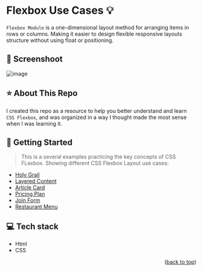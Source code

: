 <a name="readme-top"></a>
#  Flexbox Use Cases :bulb: 
`Flexbox Module`  is a one-dimensional layout method for arranging items in rows or columns. Making it easier to design flexible responsive layouts structure without using float or positioning.
  
## :camera_flash: Screenshoot
![image](https://github.com/Hager-elhwarii/Learn-CSS-Flexbox/assets/80959882/b01eca4d-9551-47dc-b0fa-b79d9658e310)

## ⭐ About This Repo
I created this repo as a resource to help you better understand and learn `CSS Flexbox`, and was organized in a way I thought made the most sense when I was learning it.

## 🚀 Getting Started 
> This is a several examples practicing the key concepts of CSS FLexbox. Showing different CSS Flexbox Layout use cases:

- [Holy Grail](https://holy-grail-dottie.netlify.app/)
- [Layered Content](https://layered-content-dottie.netlify.app/)
- [Article Card](https://article-card-dottie.netlify.app/)
- [Pricing Plan](https://pricing-plan-dottie.netlify.app/)
- [Join Form](https://join-form-dottie.netlify.app/)
- [Restaurant Menu](https://restaurant-menu-dottie.netlify.app/)
  
## 💻 Tech stack
- Html
- CSS



<p align="right">(<a href="#readme-top">back to top</a>)</p>
